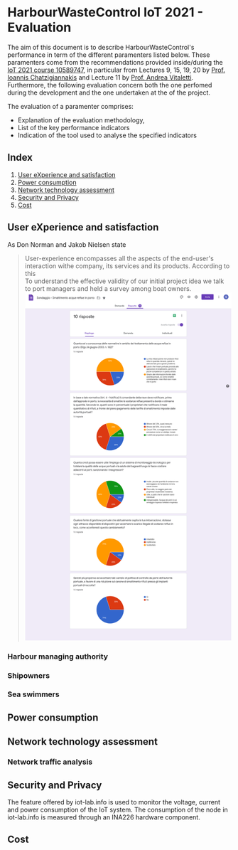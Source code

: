 # HarbourWasteControl IoT 2021 - Evaluation
The aim of this document is to describe HarbourWasteControl's performance in term of the different paramenters listed below. These paramenters come from the recommendations provided inside/during the [IoT 2021 course 10589747](http://ichatz.me/Site/InternetOfThings2021), in particular from Lectures 9, 15, 19, 20 by [Prof. Ioannis Chatzigiannakis](https://github.com/ichatz) and Lecture 11 by [Prof. Andrea Vitaletti](https://github.com/andreavitaletti). Furthermore, the following evaluation concern both the one perfomed during the development and the one undertaken at the of the project.     

The evaluation of a paramenter comprises:
* Explanation of the evaluation methodology, 
* List of the key performance indicators 
* Indication of the tool used to analyse the specified indicators   

## Index
1. [User eXperience and satisfaction](Evaluation.md/#User-eXperience-and-satisfaction)
2. [Power consumption](Evaluation.md/#Power-consumption)
3. [Network technology assessment](Evaluation.md/#Network-technology-assessment)
4. [Security and Privacy](Evaluation.md/#Security-and-Privacy)
5. [Cost](Evaluation.md/#Cost)

## User eXperience and satisfaction 
As Don Norman and Jakob Nielsen state
> User-experience encompasses all the aspects of the end-user's interaction withe company, its services and its products.
According to this  
To understand the effective validity of our initial project idea we talk to port managers and held a survey among boat owners.
![Image1](Picture/ShipOwners-Poll.png?raw=true)

### Harbour managing authority
### Shipowners 
### Sea swimmers

## Power consumption

## Network technology assessment
### Network traffic analysis

## Security and Privacy 
The feature offered by iot-lab.info is used to monitor the voltage, current and power consumption of the IoT system. 
The consumption of the node in iot-lab.info is measured through an INA226 hardware component.

## Cost
